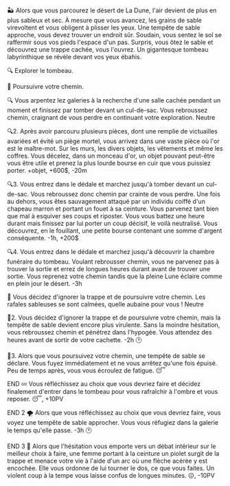 🏜️ Alors que vous parcourez le désert de La Dune, l'air devient de plus en plus sableux et sec. À mesure que vous avancez, les grains de sable virevoltent et vous obligent à plisser les yeux. Une tempête de sable approche, vous devez trouver un endroit sûr. Soudain, vous sentez le sol se raffermir sous vos pieds l'espace d'un pas. Surpris, vous ôtez le sable et découvrez une trappe cachée, vous l'ouvrez. Un gigantesque tombeau labyrinthique se révèle devant vos yeux ébahis.

🔍 Explorer le tombeau.

🚶 Poursuivre votre chemin.

🔍
Vous arpentez lez galeries à la recherche d'une salle cachée pendant un moment et finissez par tomber devant un cul-de-sac. Vous rebroussez chemin, craignant de vous perdre en continuant votre exploration.
Neutre

🔍2.
Après avoir parcouru plusieurs pièces, dont une remplie de victuailles avariées et évité un piège mortel, vous arrivez dans une vaste pièce où l'or est le maître-mot. Sur les murs, les divers objets, les vêtements et même les coffres. Vous décelez, dans un monceau d'or, un objet pouvant peut-être vous être utile et prenez la plus lourde bourse en cuir que vous puissiez porter.
+objet, +600$, -20m

🔍3.
Vous entrez dans le dédale et marchez jusqu'à tomber devant un cul-de-sac. Vous rebroussez donc chemin par crainte de vous perdre. Une fois au dehors, vous êtes sauvagement attaqué par un individu coiffé d'un chapeau marron et portant un fouet à sa ceinture. Vous parvenez tant bien que mal à esquiver ses coups et riposter. Vous vous battez une heure durant mais finissez par lui porter un coup décisif, le voilà neutralisé. Vous découvrez, en le fouillant, une petite bourse contenant une somme d'argent conséquente.
-1h, +200$

🔍4. 
Vous entrez dans le dédale et marchez jusqu'à découvrir la chambre funéraire du tombeau. Voulant rebrousser chemin, vous ne parvenez pas à trouver la sortie et errez de longues heures durant avant de trouver une sortie. Vous reprenez votre chemin tandis que la pleine Lune éclaire comme en plein jour le désert.
-3h


🚶
Vous décidez d'ignorer la trappe et de poursuivre votre chemin. Les rafales sableuses se sont calmées, quelle aubaine pour vous !
Neutre

🚶2.
Vous décidez d'ignorer la trappe et de poursuivre votre chemin, mais la tempête de sable devient encore plus virulente. Sans la moindre hésitation, vous rebroussez chemin et pénétrez dans l'hypogée. Vous attendez des heures avant de sortir de votre cachette.
-2h 🕑

🚶3.
Alors que vous poursuivez votre chemin, une tempête de sable se déclare. Vous fuyez immédiatement et ne vous arrêtez qu'une fois épuisé. Peu de temps après, vous vous écroulez de fatigue.
😴


END
💤 Vous réfléchissez au choix que vous devriez faire et décidez finalement d'entrer dans le tombeau pour vous rafraîchir à l'ombre et vous reposer.
😴, +10PV

END 2 
🌪️ Alors que vous réfléchissez au choix que vous devriez faire, vous voyez une tempête de sable approcher. Vous vous réfugiez dans la galerie le temps qu'elle passe.
-3h 🕑

END 3
🏹 Alors que l'hésitation vous emporte vers un débat intérieur sur le meilleur choix à faire, une femme portant à la ceinture un piolet surgit de la trappe et menace votre vie à l'aide d'un arc où une flèche acérée y est encochée. Elle vous ordonne de lui tourner le dos, ce que vous faites. Un violent coup à la tempe vous laisse confus de longues minutes.
😖, -10PV
